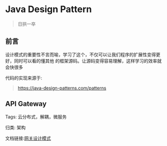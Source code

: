 # Java Design Pattern

> 日拱一卒

## 前言

设计模式的重要性不言而喻，学习了这个，不仅可以让我们程序的扩展性变得更好，同时可以看的懂其他
的框架源码。让源码变得容易理解，这样学习的效率就会快很多

代码的实现来源于:

> https://java-design-patterns.com/patterns

## API Gateway

Tags: 云分布式，解耦，微服务

归类: 架构

文档链接:[网关设计模式](docs/API-Gateway.md)
